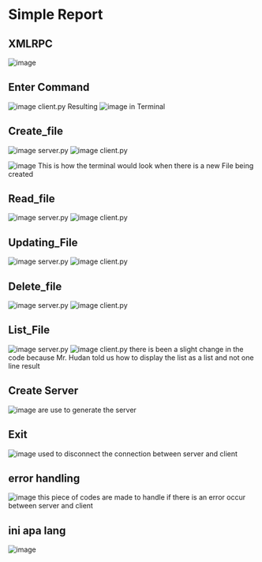 # Simple Report
## XMLRPC
![image](https://github.com/Erlangga28/FinalAssignment-NetworkProgramming/assets/81525850/9f8b6408-e654-4211-8987-44b0bddc7323)

## Enter Command
![image](https://github.com/Erlangga28/FinalAssignment-NetworkProgramming/assets/81525850/2f550b75-b5e6-4717-8e8c-8aab78964fad)
client.py
Resulting
![image](https://github.com/Erlangga28/FinalAssignment-NetworkProgramming/assets/81525850/065db4fd-48c0-43d1-906d-6118d5083a22)
in Terminal

## Create_file
![image](https://github.com/Erlangga28/FinalAssignment-NetworkProgramming/assets/81525850/1833ffb0-aed0-4d2e-b5c6-17731e1a64c7)
server.py
![image](https://github.com/Erlangga28/FinalAssignment-NetworkProgramming/assets/81525850/76ab6fad-81d2-4f08-ba2c-e23873ed3192)
client.py

![image](https://github.com/Erlangga28/FinalAssignment-NetworkProgramming/assets/81525850/9197f98a-7bed-4d94-9b42-174fe89eb5c5)
This is how the terminal would look when there is a new File being created


## Read_file
![image](https://github.com/Erlangga28/FinalAssignment-NetworkProgramming/assets/81525850/302196fa-32cc-4473-941f-0d0252eb92a4)
server.py
![image](https://github.com/Erlangga28/FinalAssignment-NetworkProgramming/assets/81525850/9f51d38e-bc4c-46b4-bf35-c6c77bcca192)
client.py

## Updating_File
![image](https://github.com/Erlangga28/FinalAssignment-NetworkProgramming/assets/81525850/d848e4e3-404c-473c-8bbc-4d8e1f009ad7)
server.py
![image](https://github.com/Erlangga28/FinalAssignment-NetworkProgramming/assets/81525850/fa465ade-5c84-4de7-bfed-cf5f98b54559)
client.py

## Delete_file
![image](https://github.com/Erlangga28/FinalAssignment-NetworkProgramming/assets/81525850/23700bf2-3d64-40e1-bb40-42c5d9991854)
server.py
![image](https://github.com/Erlangga28/FinalAssignment-NetworkProgramming/assets/81525850/c3bd8a9a-b04d-4384-b141-3e121f69d323)
client.py

## List_File
![image](https://github.com/Erlangga28/FinalAssignment-NetworkProgramming/assets/81525850/4b36d9d3-7933-4890-9e1c-59859b8da0ac)
server.py
![image](https://github.com/Erlangga28/FinalAssignment-NetworkProgramming/assets/81525850/d448d11f-1ee6-4834-b18a-edd5537b8364)
client.py
there is been a slight change in the code because Mr. Hudan told us how to display the list as a list and not one line result

## Create Server
![image](https://github.com/Erlangga28/FinalAssignment-NetworkProgramming/assets/81525850/1748672c-90f6-43a2-bffc-252e38f8e82e)
are use to generate the server
## Exit
![image](https://github.com/Erlangga28/FinalAssignment-NetworkProgramming/assets/81525850/75a8971d-bcaa-4487-830f-72ab19308acc)
used to disconnect the connection between server and client

## error handling
![image](https://github.com/Erlangga28/FinalAssignment-NetworkProgramming/assets/81525850/ab06b8be-7a8c-4186-a58b-a95f069641b8)
this piece of codes are made to handle if there is an error occur between server and client

## ini apa lang
![image](https://github.com/Erlangga28/FinalAssignment-NetworkProgramming/assets/81525850/7db6db67-25d5-4126-8334-fd1a06fbed50)










